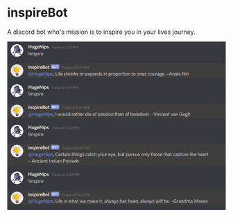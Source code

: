 # inspireBot 

A discord bot who's mission is to inspire you in your lives journey.

![inspire bot screenshot](botdemo.png)